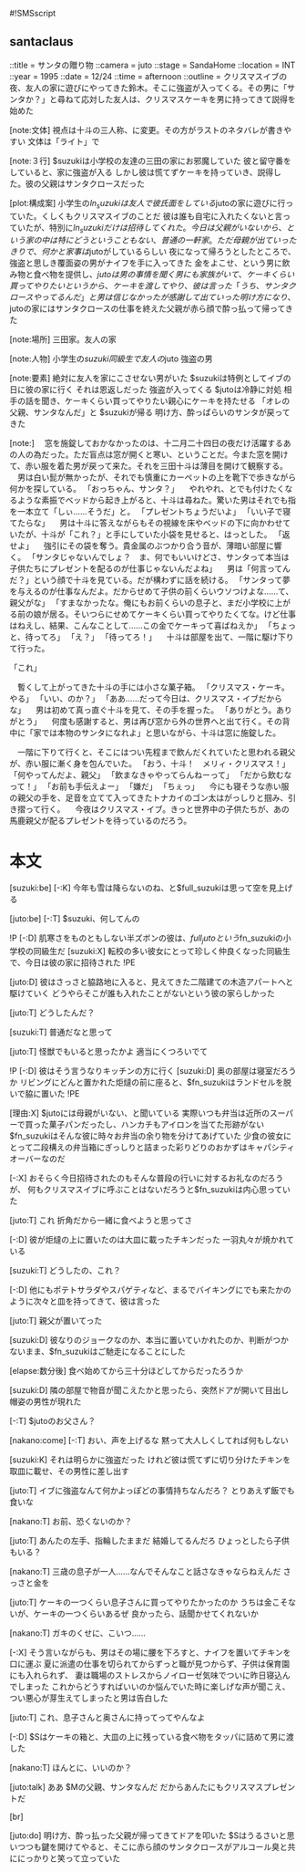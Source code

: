 #!SMSscript

## santaclaus

::title = サンタの贈り物
::camera = juto
::stage = SandaHome
::location = INT
::year = 1995
::date = 12/24
::time = afternoon
::outline = クリスマスイブの夜、友人の家に遊びにやってきた鈴木。そこに強盗が入ってくる。その男に「サンタか？」と尋ねて応対した友人は、クリスマスケーキを男に持ってきて説得を始めた

[note:文体]
視点は十斗の三人称、に変更。その方がラストのネタバレが書きやすい
文体は「ライト」で

[note:３行]
$suzukiは小学校の友達の三田の家にお邪魔していた
彼と留守番をしていると、家に強盗が入る
しかし彼は慌てずケーキを持っていき、説得した。彼の父親はサンタクロースだった

[plot:構成案]
小学生の$ln_suzukiは友人で彼氏面をしている$jutoの家に遊びに行っていた。くしくもクリスマスイブのことだ
彼は誰も自宅に入れたくないと言っていたが、特別に$ln_suzukiだけは招待してくれた。今日は父親がいないから、という
家の中は特にどうということもない、普通の一軒家。ただ母親が出ていったきりで、何かと家事は$jutoがしているらしい
夜になって帰ろうとしたところで、強盗と思しき覆面姿の男がナイフを手に入ってきた
金をよこせ、という男に飲み物と食べ物を提供し、$jutoは男の事情を聞く
男にも家族がいて、ケーキくらい買ってやりたいというから、ケーキを渡してやり、彼は言った「うち、サンタクロースやってるんだ」と
男は信じなかったが感謝して出ていった
明け方になり、$jutoの家にはサンタクロースの仕事を終えた父親が赤ら顔で酔っ払って帰ってきた

[note:場所]
三田家。友人の家

[note:人物]
小学生の$suzuki
同級生で友人の$juto
強盗の男

[note:要素]
絶対に友人を家にこさせない男がいた
$suzukiは特例としてイブの日に彼の家に行く
それは恩返しだった
強盗が入ってくる
$jutoは冷静に対処
相手の話を聞き、ケーキくらい買ってやりたい親心にケーキを持たせる
「オレの父親、サンタなんだ」と
$suzukiが帰る
明け方、酔っぱらいのサンタが戻ってきた

[note:]
　窓を施錠しておかなかったのは、十二月二十四日の夜だけ活躍するあの人の為だった。ただ盲点は窓が開くと寒い、ということだ。今また窓を開けて、赤い服を着た男が戻って来た。それを三田十斗は薄目を開けて観察する。
　男は白い髭が無かったが、それでも慎重にカーペットの上を靴下で歩きながら何かを探している。
「おっちゃん、サンタ？」
　やれやれ、とでも付けたくなるような素振でベッドから起き上がると、十斗は尋ねた。驚いた男はそれでも指を一本立て「しぃ……そうだ」と。
「プレゼントちょうだいよ」
「いい子で寝てたらな」
　男は十斗に答えながらもその視線を床やベッドの下に向かわせていたが、十斗が「これ？」と手にしていた小袋を見せると、はっとした。
「返せよ」
　強引にその袋を奪う。貴金属のぶつかり合う音が、薄暗い部屋に響く。
「サンタじゃないんでしょ？　ま、何でもいいけどさ、サンタって本当は子供たちにプレゼントを配るのが仕事じゃないんだよね」
　男は「何言ってんだ？」という顔で十斗を見ている。だが構わずに話を続ける。
「サンタって夢を与えるのが仕事なんだよ。だからせめて子供の前くらいウソつけよな……て、親父がな」
「すまなかったな。俺にもお前くらいの息子と、まだ小学校に上がる前の娘が居る。そいつらにせめてケーキくらい買ってやりたくてな。けど仕事はねえし、結果、こんなことして……この金でケーキって喜ばねえか」
「ちょっと、待ってろ」
「え？」
「待ってろ！」
　十斗は部屋を出て、一階に駆け下りて行った。

「これ」

　暫くして上がってきた十斗の手には小さな菓子箱。
「クリスマス・ケーキ。やる」
「いい、のか？」
「ああ……だって今日は、クリスマス・イブだからな」
　男は初めて真っ直ぐ十斗を見て、その手を握った。
「ありがとう。ありがとう」
　何度も感謝すると、男は再び窓から外の世界へと出て行く。その背中に「家では本物のサンタになれよ」と思いながら、十斗は窓に施錠した。

　一階に下りて行くと、そこにはつい先程まで飲んだくれていたと思われる親父が、赤い服に漸く身を包んでいた。
「おう、十斗！　メリィ・クリスマス！」
「何やってんだよ、親父」
「飲まなきゃやってらんねーって」
「だから飲むなって！」
「お前も手伝えよー」
「嫌だ」
「ちぇっ」
　今にも寝そうな赤い服の親父の手を、足音を立てて入ってきたトナカイのゴン太はがっしりと掴み、引き摺って行く。
　今夜はクリスマス・イブ。きっと世界中の子供たちが、あの馬鹿親父が配るプレゼントを待っているのだろう。

# 本文

[suzuki:be]
[-:K]
今年も雪は降らないのね、と$full_suzukiは思って空を見上げる

[juto:be]
[-:T]
$suzuki、何してんの

!P
[-:D]
肌寒さをものともしない半ズボンの彼は、$full_jutoという$fn_suzukiの小学校の同級生だ
[suzuki:X]
転校の多い彼女にとって珍しく仲良くなった同級生で、今日は彼の家に招待された
!PE

[juto:D]
彼はさっさと脇路地に入ると、見えてきた二階建ての木造アパートへと駆けていく
どうやらそこが誰も入れたことがないという彼の家らしかった

[juto:T]
どうしたんだ？

[suzuki:T]
普通だなと思って

[juto:T]
怪獣でもいると思ったかよ
適当にくつろいでて

!P
[-:D]
彼はそう言うなりキッチンの方に行く
[suzuki:D]
奥の部屋は寝室だろうか
リビングにどんと置かれた炬燵の前に座ると、$fn_suzukiはランドセルを脱いで脇に置いた
!PE

[理由:X]
$jutoには母親がいない、と聞いている
実際いつも弁当は近所のスーパーで買った菓子パンだったし、ハンカチもアイロンを当てた形跡がない
$fn_suzukiはそんな彼に時々お弁当の余り物を分けてあげていた
少食の彼女にとって二段構えの弁当箱にぎっしりと詰まった彩りどりのおかずはキャパシティオーバーなのだ

[-:X]
おそらく今日招待されたのもそんな普段の行いに対するお礼なのだろうが、
何もクリスマスイブに呼ぶことはないだろうと$fn_suzukiは内心思っていた

[juto:T]
これ
折角だから一緒に食べようと思ってさ

[-:D]
彼が炬燵の上に置いたのは大皿に載ったチキンだった
一羽丸々が焼かれている

[suzuki:T]
どうしたの、これ？

[-:D]
他にもポテトサラダやスパゲティなど、まるでバイキングにでも来たかのように次々と皿を持ってきて、彼は言った

[juto:T]
親父が置いてった

[suzuki:D]
彼なりのジョークなのか、本当に置いていかれたのか、判断がつかないまま、$fn_suzukiはご馳走になることにした

[elapse:数分後]
食べ始めてから三十分ほどしてからだったろうか

[suzuki:D]
隣の部屋で物音が聞こえたかと思ったら、突然ドアが開いて目出し帽姿の男性が現れた

[-:T]
$jutoのお父さん？

[nakano:come]
[-:T]
おい、声を上げるな
黙って大人しくしてれば何もしない

[suzuki:K]
それは明らかに強盗だった
けれど彼は慌てずに切り分けたチキンを取皿に載せ、その男性に差し出す

[juto:T]
イブに強盗なんて何かよっぽどの事情持ちなんだろ？
とりあえず飯でも食いな

[nakano:T]
お前、恐くないのか？

[juto:T]
あんたの左手、指輪したままだ
結婚してるんだろ
ひょっとしたら子供もいる？

[nakano:T]
三歳の息子が一人……なんでそんなこと話さなきゃならねえんだ
さっさと金を

[juto:T]
ケーキの一つくらい息子さんに買ってやりたかったのか
うちは金こそないが、ケーキの一つくらいあるぜ
良かったら、話聞かせてくれないか

[nakano:T]
ガキのくせに、こいつ……

[-:X]
そう言いながらも、男はその場に腰を下ろすと、ナイフを置いてチキンを口に運ぶ
夏に派遣の仕事を切られてからずっと職が見つからず、子供は保育園にも入れられず、
妻は職場のストレスからノイローゼ気味でついに昨日寝込んでしまった
これからどうすればいいのか悩んでいた時に楽しげな声が聞こえ、つい悪心が芽生えてしまったと男は告白した

[juto:T]
これ、息子さんと奥さんに持ってってやんなよ

[-:D]
$Sはケーキの箱と、大皿の上に残っている食べ物をタッパに詰めて男に渡した

[nakano:T]
ほんとに、いいのか？

[juto:talk]
ああ
$Mの父親、サンタなんだ
だからあんたにもクリスマスプレゼントだ

[br]

[juto:do]
明け方、酔っ払った父親が帰ってきてドアを叩いた
$Sはうるさいと思いつつも鍵を開けてやると、そこに赤ら顔のサンタクロースがアルコール臭と共ににっかりと笑って立っていた
